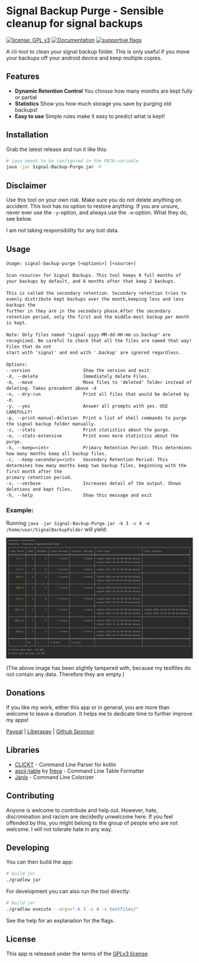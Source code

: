 # Signal Backup Purge - Sensible cleanup for signal backups
[![license: GPL v3](https://img.shields.io/badge/License-GPLv3-blue.svg)](https://github.com/newhinton/Signal-Backup-Purge/blob/master/LICENSE)
[![Documentation](https://img.shields.io/badge/Documentation-NotYet-4aad4e)](https://felixnuesse.de/donate) [![supportive flags](https://img.shields.io/badge/support-🇺🇦_🏳️‍⚧_🏳️‍🌈-4aad4e)](https://roundsync.com)


A cli-tool to clean your signal backup folder. This is only useful if you move your backups off your android device and keep multiple copies.

## Features

- **Dynamic Retention Control** You choose how many months are kept fully or partial
- **Statistics** Show you how much storage you save by purging old backups!
- **Easy to use** Simple rules make it easy to predict what is kept!

## Installation

Grab the latest release and run it like this:

```sh
# java needs to be configured in the PATH-variable
java -jar Signal-Backup-Purge.jar -h
```

## Disclaimer
Use this tool on your own risk. Make sure you do not delete anything on accident. This tool has no option to restore anything.
If you are unsure, never ever use the `-y`-option, and always use the `-m`-option. What they do, see below.

I am not taking responsibility for any lost data.

## Usage

```
Usage: signal-backup-purge [<options>] [<source>]

Scan <source> for Signal Backups. This tool keeps 6 full months of your backups by default, and 6 months after that keep 2 backups.

This is called the secondary retention. Secondary retention tries to evenly distribute kept backups over the month,keeping less and less backups the
further in they are in the secondary phase.After the secondary retention period, only the first and the middle-most backup per month is kept.

Note: Only files named "signal-yyyy-MM-dd-HH-mm-ss.backup" are recognized. Be careful to check that all the files are named that way! Files that do not
start with 'signal' and end with '.backup' are ignored regardless.

Options:
--version                    Show the version and exit
-d, --delete                 Immediately delete Files.
-m, --move                   Move files to 'deleted' folder instead of deleting. Takes precedent above -d
-n, --dry-run                Print all files that would be deleted by -d.
-y, --yes                    Answer all prompts with yes. USE CAREFULLY!
-p, --print-manual-deletion  Print a list of shell commands to purge the signal backup folder manually.
-s, --stats                  Print statistics about the purge.
-e, --stats-extensive        Print even more statistics about the purge.
-k, --keep=<int>             Primary Retention Period: This determines how many months keep all backup files.
-c, --keep-secondary=<int>   Secondary Retention Period: This determines how many months keep two backup files, beginning with the first month after the
primary retention period.
-v, --verbose                Increases detail of the output. Shows deletions and kept files.
-h, --help                   Show this message and exit
```

### Example:

Running `java -jar Signal-Backup-Purge.jar -k 3 -c 4 -e /home/user/SignalBackupFolder` will yield:

![Example result](res/result.png)

(The above image has been slightly tampered with, because my testfiles do not contain any data. Therefore they are empty.)


Donations
------------

If you like my work, either this app or in general, you are more than welcome to leave a donation.
It helps me to dedicate time to further improve my apps!

[Paypal](https://www.paypal.com/paypalme/felixnuesse) | [Liberapay](https://liberapay.com/newhinton) | [Github Sponsor](https://github.com/sponsors/newhinton)


## Libraries
- [CLICKT](https://ajalt.github.io/clikt/) - Command Line Parser for kotlin
- [ascii-table](https://github.com/freva/ascii-table) by [freva](https://github.com/freva) - Command Line Table Formatter
- [Janis](http://fusesource.github.io/jansi/) - Command Line Colorizer

## Contributing

Anyone is welcome to contribute and help out. However, hate, discrimination and racism are decidedly unwelcome here. If you feel offended by this, you might belong to the group of people who are not welcome. I will not tolerate hate in any way.

## Developing


You can then build the app:

```sh
# build jar
./gradlew jar

```


For development you can also run the tool directly:

```sh
# build jar
./gradlew execute --args="-k 3 -c 4 -s testfiles/"

```

See the help for an explanation for the flags.


## License
This app is released under the terms of the [GPLv3 license](https://github.com/newhinton/signal-backup-purge/blob/master/LICENSE).



